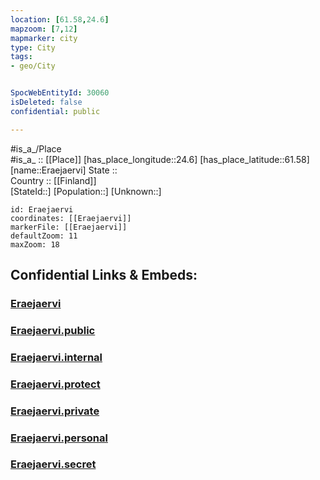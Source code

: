 ```yaml
---
location: [61.58,24.6] 
mapzoom: [7,12] 
mapmarker: city 
type: City
tags:
- geo/City


SpocWebEntityId: 30060
isDeleted: false
confidential: public

---
```

#is_a_/Place  
#is_a_ :: [[Place]] 
[has_place_longitude::24.6] 
[has_place_latitude::61.58] 
[name::Eraejaervi] 
State ::  
Country :: [[Finland]]  
[StateId::] 
[Population::] 
[Unknown::] 


```leaflet
id: Eraejaervi
coordinates: [[Eraejaervi]] 
markerFile: [[Eraejaervi]] 
defaultZoom: 11 
maxZoom: 18
```


## Confidential Links & Embeds: 

### [Eraejaervi](/_Standards/Earth/Continent/Europe/Europe~North/Finland/Provinces~Finland/Western_Finland/counties~Western_Finland/Pirkanmaa/City/Eraejaervi.md) 

### [Eraejaervi.public](/_public/Earth/Continent/Europe/Europe~North/Finland/Provinces~Finland/Western_Finland/counties~Western_Finland/Pirkanmaa/City/Eraejaervi.public.md) 

### [Eraejaervi.internal](/_internal/Earth/Continent/Europe/Europe~North/Finland/Provinces~Finland/Western_Finland/counties~Western_Finland/Pirkanmaa/City/Eraejaervi.internal.md) 

### [Eraejaervi.protect](/_protect/Earth/Continent/Europe/Europe~North/Finland/Provinces~Finland/Western_Finland/counties~Western_Finland/Pirkanmaa/City/Eraejaervi.protect.md) 

### [Eraejaervi.private](/_private/Earth/Continent/Europe/Europe~North/Finland/Provinces~Finland/Western_Finland/counties~Western_Finland/Pirkanmaa/City/Eraejaervi.private.md) 

### [Eraejaervi.personal](/_personal/Earth/Continent/Europe/Europe~North/Finland/Provinces~Finland/Western_Finland/counties~Western_Finland/Pirkanmaa/City/Eraejaervi.personal.md) 

### [Eraejaervi.secret](/_secret/Earth/Continent/Europe/Europe~North/Finland/Provinces~Finland/Western_Finland/counties~Western_Finland/Pirkanmaa/City/Eraejaervi.secret.md)

